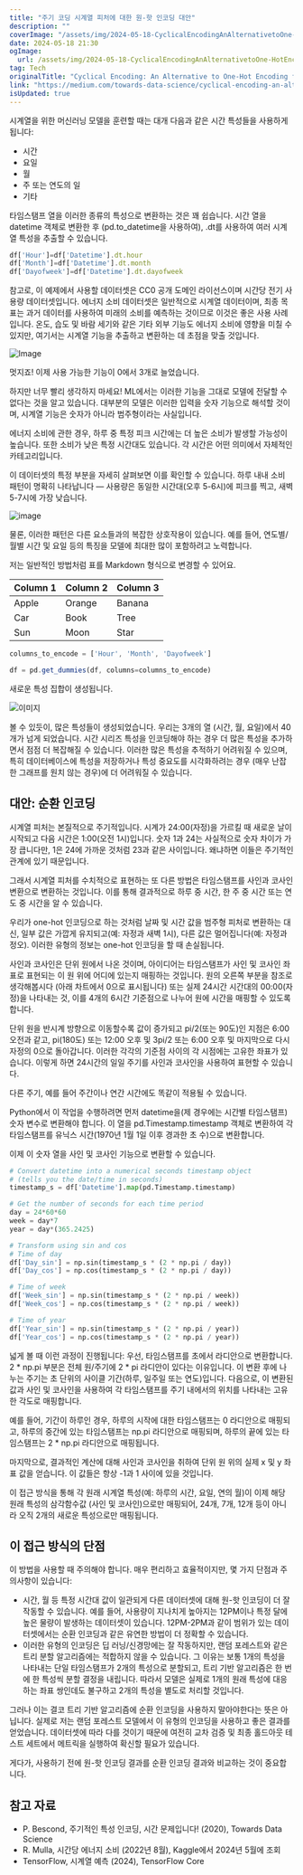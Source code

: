 ```yaml
---
title: "주기 코딩 시계열 피처에 대한 원-핫 인코딩 대안"
description: ""
coverImage: "/assets/img/2024-05-18-CyclicalEncodingAnAlternativetoOne-HotEncodingforTimeSeriesFeatures_0.png"
date: 2024-05-18 21:30
ogImage: 
  url: /assets/img/2024-05-18-CyclicalEncodingAnAlternativetoOne-HotEncodingforTimeSeriesFeatures_0.png
tag: Tech
originalTitle: "Cyclical Encoding: An Alternative to One-Hot Encoding for Time Series Features"
link: "https://medium.com/towards-data-science/cyclical-encoding-an-alternative-to-one-hot-encoding-for-time-series-features-4db46248ebba"
isUpdated: true
---
```





시계열을 위한 머신러닝 모델을 훈련할 때는 대개 다음과 같은 시간 특성들을 사용하게 됩니다:

- 시간
- 요일
- 월
- 주 또는 연도의 일
- 기타

타임스탬프 열을 이러한 종류의 특성으로 변환하는 것은 꽤 쉽습니다. 시간 열을 datetime 객체로 변환한 후 (pd.to_datetime을 사용하여), .dt를 사용하여 여러 시계열 특성을 추출할 수 있습니다.

```js
df['Hour']=df['Datetime'].dt.hour
df['Month']=df['Datetime'].dt.month
df['Dayofweek']=df['Datetime'].dt.dayofweek
```

<div class="content-ad"></div>

참고로, 이 예제에서 사용할 데이터셋은 CC0 공개 도메인 라이선스이며 시간당 전기 사용량 데이터셋입니다. 에너지 소비 데이터셋은 일반적으로 시계열 데이터이며, 최종 목표는 과거 데이터를 사용하여 미래의 소비를 예측하는 것이므로 이것은 좋은 사용 사례입니다. 온도, 습도 및 바람 세기와 같은 기타 외부 기능도 에너지 소비에 영향을 미칠 수 있지만, 여기서는 시계열 기능을 추출하고 변환하는 데 초점을 맞출 것입니다.

![Image](/assets/img/2024-05-18-CyclicalEncodingAnAlternativetoOne-HotEncodingforTimeSeriesFeatures_0.png)

멋지죠! 이제 사용 가능한 기능이 0에서 3개로 늘었습니다.

하지만 너무 빨리 생각하지 마세요! ML에서는 이러한 기능을 그대로 모델에 전달할 수 없다는 것을 알고 있습니다. 대부분의 모델은 이러한 입력을 숫자 기능으로 해석할 것이며, 시계열 기능은 숫자가 아니라 범주형이라는 사실입니다.

<div class="content-ad"></div>

에너지 소비에 관한 경우, 하루 중 특정 피크 시간에는 더 높은 소비가 발생할 가능성이 높습니다. 또한 소비가 낮은 특정 시간대도 있습니다. 각 시간은 어떤 의미에서 자체적인 카테고리입니다.

이 데이터셋의 특정 부분을 자세히 살펴보면 이를 확인할 수 있습니다. 하루 내내 소비 패턴이 명확히 나타납니다 — 사용량은 동일한 시간대(오후 5-6시)에 피크를 찍고, 새벽 5-7시에 가장 낮습니다.

![image](/assets/img/2024-05-18-CyclicalEncodingAnAlternativetoOne-HotEncodingforTimeSeriesFeatures_1.png)

물론, 이러한 패턴은 다른 요소들과의 복잡한 상호작용이 있습니다. 예를 들어, 연도별/월별 시간 및 요일 등의 특징을 모델에 최대한 많이 포함하려고 노력합니다.

<div class="content-ad"></div>

저는 일반적인 방법처럼 표를 Markdown 형식으로 변경할 수 있어요. 


| Column 1 | Column 2 | Column 3 |
|----------|----------|----------|
| Apple    | Orange   | Banana   |
| Car      | Book     | Tree     |
| Sun      | Moon     | Star     |


<div class="content-ad"></div>

```js
columns_to_encode = ['Hour', 'Month', 'Dayofweek']

df = pd.get_dummies(df, columns=columns_to_encode)
```

새로운 특성 집합이 생성됩니다.

![이미지](/assets/img/2024-05-18-CyclicalEncodingAnAlternativetoOne-HotEncodingforTimeSeriesFeatures_2.png)

볼 수 있듯이, 많은 특성들이 생성되었습니다. 우리는 3개의 열 (시간, 월, 요일)에서 40개가 넘게 되었습니다. 시간 시리즈 특성을 인코딩해야 하는 경우 더 많은 특성을 추가하면서 점점 더 복잡해질 수 있습니다. 이러한 많은 특성을 추적하기 어려워질 수 있으며, 특히 데이터베이스에 특성을 저장하거나 특성 중요도를 시각화하려는 경우 (매우 난잡한 그래프를 원치 않는 경우)에 더 어려워질 수 있습니다.


<div class="content-ad"></div>

## 대안: 순환 인코딩

시계열 피처는 본질적으로 주기적입니다. 시계가 24:00(자정)을 가르킬 때 새로운 날이 시작되고 다음 시간은 1:00(오전 1시)입니다. 숫자 1과 24는 사실적으로 숫자 차이가 가장 큽니다만, 1은 24에 가까운 것처럼 23과 같은 사이입니다. 왜냐하면 이들은 주기적인 관계에 있기 때문입니다.

그래서 시계열 피처를 수치적으로 표현하는 또 다른 방법은 타임스탬프를 사인과 코사인 변환으로 변환하는 것입니다. 이를 통해 결과적으로 하루 중 시간, 한 주 중 시간 또는 연도 중 시간을 알 수 있습니다.

우리가 one-hot 인코딩으로 하는 것처럼 날짜 및 시간 값을 범주형 피처로 변환하는 대신, 일부 값은 가깝게 유지되고(예: 자정과 새벽 1시), 다른 값은 멀어집니다(예: 자정과 정오). 이러한 유형의 정보는 one-hot 인코딩을 할 때 손실됩니다.

<div class="content-ad"></div>

사인과 코사인은 단위 원에서 나온 것이며, 아이디어는 타임스탬프가 사인 및 코사인 좌표로 표현되는 이 원 위에 어디에 있는지 매핑하는 것입니다. 원의 오른쪽 부분을 참조로 생각해봅시다 (아래 차트에서 0으로 표시됩니다) 또는 실제 24시간 시간대의 00:00(자정)을 나타내는 것, 이를 4개의 6시간 기준점으로 나누어 원에 시간을 매핑할 수 있도록 합니다.

단위 원을 반시계 방향으로 이동할수록 값이 증가되고 pi/2(또는 90도)인 지점은 6:00 오전과 같고, pi(180도) 또는 12:00 오후 및 3pi/2 또는 6:00 오후 및 마지막으로 다시 자정의 0으로 돌아갑니다. 이러한 각각의 기준점 사이의 각 시점에는 고유한 좌표가 있습니다. 이렇게 하면 24시간의 일일 주기를 사인과 코사인을 사용하여 표현할 수 있습니다.

다른 주기, 예를 들어 주간이나 연간 시간에도 똑같이 적용될 수 있습니다.

<div class="content-ad"></div>

Python에서 이 작업을 수행하려면 먼저 datetime을(제 경우에는 시간별 타임스탬프) 숫자 변수로 변환해야 합니다. 이 열을 pd.Timestamp.timestamp 객체로 변환하여 각 타임스탬프를 유닉스 시간(1970년 1월 1일 이후 경과한 초 수)으로 변환합니다.

이제 이 숫자 열을 사인 및 코사인 기능으로 변환할 수 있습니다.

```python
# Convert datetime into a numerical seconds timestamp object 
# (tells you the date/time in seconds)
timestamp_s = df['Datetime'].map(pd.Timestamp.timestamp)

# Get the number of seconds for each time period
day = 24*60*60
week = day*7
year = day*(365.2425)

# Transform using sin and cos
# Time of day
df['Day_sin'] = np.sin(timestamp_s * (2 * np.pi / day))
df['Day_cos'] = np.cos(timestamp_s * (2 * np.pi / day))

# Time of week
df['Week_sin'] = np.sin(timestamp_s * (2 * np.pi / week))
df['Week_cos'] = np.cos(timestamp_s * (2 * np.pi / week))

# Time of year
df['Year_sin'] = np.sin(timestamp_s * (2 * np.pi / year))
df['Year_cos'] = np.cos(timestamp_s * (2 * np.pi / year))
```

넓게 볼 때 이런 과정이 진행됩니다: 우선, 타임스탬프를 초에서 라디안으로 변환합니다. 2 * np.pi 부분은 전체 원/주기에 2 * pi 라디안이 있다는 이유입니다. 이 변환 후에 나누는 주기는 초 단위의 사이클 기간(하루, 일주일 또는 연도)입니다. 다음으로, 이 변환된 값과 사인 및 코사인을 사용하여 각 타임스탬프를 주기 내에서의 위치를 나타내는 고유한 각도로 매핑합니다.

<div class="content-ad"></div>

예를 들어, 기간이 하루인 경우, 하루의 시작에 대한 타임스탬프는 0 라디안으로 매핑되고, 하루의 중간에 있는 타임스탬프는 np.pi 라디안으로 매핑되며, 하루의 끝에 있는 타임스탬프는 2 * np.pi 라디안으로 매핑됩니다.

마지막으로, 결과적인 계산에 대해 사인과 코사인을 취하여 단위 원 위의 실제 x 및 y 좌표 값을 얻습니다. 이 값들은 항상 -1과 1 사이에 있을 것입니다.

이 접근 방식을 통해 각 원래 시계열 특성(예: 하루의 시간, 요일, 연의 월)이 이제 해당 원래 특성의 삼각함수값 (사인 및 코사인)으로만 매핑되어, 24개, 7개, 12개 등이 아니라 오직 2개의 새로운 특성으로만 매핑됩니다.

## 이 접근 방식의 단점

<div class="content-ad"></div>

이 방법을 사용할 때 주의해야 합니다. 매우 편리하고 효율적이지만, 몇 가지 단점과 주의사항이 있습니다:

- 시간, 월 등 특정 시간대 값이 일관되게 다른 데이터셋에 대해 원-핫 인코딩이 더 잘 작동할 수 있습니다. 예를 들어, 사용량이 지나치게 높아지는 12PM이나 특정 달에 높은 물량이 발생하는 데이터셋이 있습니다. 12PM-2PM과 같이 범위가 있는 데이터셋에서는 순환 인코딩과 같은 유연한 방법이 더 정확할 수 있습니다.
- 이러한 유형의 인코딩은 딥 러닝/신경망에는 잘 작동하지만, 랜덤 포레스트와 같은 트리 분할 알고리즘에는 적합하지 않을 수 있습니다. 그 이유는 보통 1개의 특성을 나타내는 단일 타임스탬프가 2개의 특성으로 분할되고, 트리 기반 알고리즘은 한 번에 한 특성씩 분할 결정을 내립니다. 따라서 모델은 실제로 1개의 원래 특성에 대응하는 좌표 쌍인데도 불구하고 2개의 특성을 별도로 처리할 것입니다.

그러나 이는 결코 트리 기반 알고리즘에 순환 인코딩을 사용하지 말아야한다는 뜻은 아닙니다. 실제로 저는 랜덤 포레스트 모델에서 이 유형의 인코딩을 사용하고 좋은 결과를 얻었습니다. 데이터셋에 따라 다를 것이기 때문에 여전히 교차 검증 및 최종 홀드아웃 테스트 세트에서 메트릭을 실행하여 확신할 필요가 있습니다.

게다가, 사용하기 전에 원-핫 인코딩 결과를 순환 인코딩 결과와 비교하는 것이 중요합니다.

<div class="content-ad"></div>

## 참고 자료

- P. Bescond, 주기적인 특성 인코딩, 시간 문제입니다! (2020), Towards Data Science
- R. Mulla, 시간당 에너지 소비 (2022년 8월), Kaggle에서 2024년 5월에 조회
- TensorFlow, 시계열 예측 (2024), TensorFlow Core